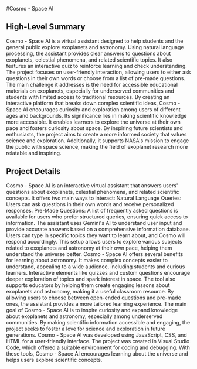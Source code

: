 #Cosmo - Space AI

## High-Level Summary
Cosmo - Space AI is a virtual assistant designed to help students and the general public explore exoplanets and astronomy. Using natural language processing, the assistant provides clear answers to questions about exoplanets, celestial phenomena, and related scientific topics. It also features an interactive quiz to reinforce learning and check understanding.
The project focuses on user-friendly interaction, allowing users to either ask questions in their own words or choose from a list of pre-made questions. The main challenge it addresses is the need for accessible educational materials on exoplanets, especially for underserved communities and students with limited access to traditional resources. By creating an interactive platform that breaks down complex scientific ideas, Cosmo - Space AI encourages curiosity and exploration among users of different ages and backgrounds.
Its significance lies in making scientific knowledge more accessible. It enables learners to explore the universe at their own pace and fosters curiosity about space. By inspiring future scientists and enthusiasts, the project aims to create a more informed society that values science and exploration. Additionally, it supports NASA's mission to engage the public with space science, making the field of exoplanet research more relatable and inspiring.

## Project Details
Cosmo - Space AI is an interactive virtual assistant that answers users' questions about exoplanets, celestial phenomena, and related scientific concepts. It offers two main ways to interact:
Natural Language Queries: Users can ask questions in their own words and receive personalized responses.
Pre-Made Questions: A list of frequently asked questions is available for users who prefer structured queries, ensuring quick access to information.
The assistant uses Gemini's AI to understand user input and provide accurate answers based on a comprehensive information database. Users can type in specific topics they want to learn about, and Cosmo will respond accordingly. This setup allows users to explore various subjects related to exoplanets and astronomy at their own pace, helping them understand the universe better.
Cosmo - Space AI offers several benefits for learning about astronomy. It makes complex concepts easier to understand, appealing to a wide audience, including students and curious learners. Interactive elements like quizzes and custom questions encourage deeper exploration of topics and spark interest in space. The tool also supports educators by helping them create engaging lessons about exoplanets and astronomy, making it a useful classroom resource. By allowing users to choose between open-ended questions and pre-made ones, the assistant provides a more tailored learning experience.
The main goal of Cosmo - Space AI is to inspire curiosity and expand knowledge about exoplanets and astronomy, especially among underserved communities. By making scientific information accessible and engaging, the project seeks to foster a love for science and exploration in future generations.
Cosmo - Space AI was developed using JavaScript, CSS, and HTML for a user-friendly interface. The project was created in Visual Studio Code, which offered a suitable environment for coding and debugging. With these tools, Cosmo - Space AI encourages learning about the universe and helps users explore scientific concepts.

